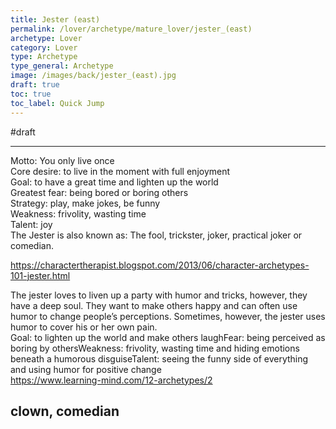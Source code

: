 ```yaml
---
title: Jester (east)
permalink: /lover/archetype/mature_lover/jester_(east)
archetype: Lover
category: Lover
type: Archetype
type_general: Archetype
image: /images/back/jester_(east).jpg
draft: true
toc: true
toc_label: Quick Jump
---
```

#draft   
  
---  
Motto: You only live once  
Core desire: to live in the moment with full enjoyment  
Goal: to have a great time and lighten up the world  
Greatest fear: being bored or boring others  
Strategy: play, make jokes, be funny  
Weakness: frivolity, wasting time  
Talent: joy  
The Jester is also known as: The fool, trickster, joker, practical joker or comedian.  
  
https://charactertherapist.blogspot.com/2013/06/character-archetypes-101-jester.html  
  
The jester loves to liven up a party with humor and tricks, however, they have a deep soul. They want to make others happy and can often use humor to change people’s perceptions. Sometimes, however, the jester uses humor to cover his or her own pain.  
Goal: to lighten up the world and make others laughFear: being perceived as boring by othersWeakness: frivolity, wasting time and hiding emotions beneath a humorous disguiseTalent: seeing the funny side of everything and using humor for positive change  
https://www.learning-mind.com/12-archetypes/2  
  
clown, comedian
---
